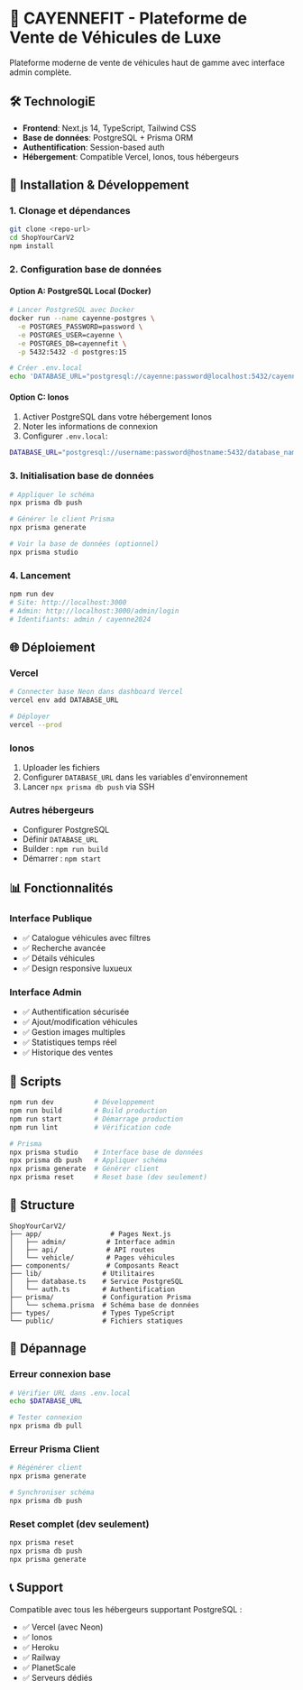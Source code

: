 # 🚗 CAYENNEFIT - Plateforme de Vente de Véhicules de Luxe

Plateforme moderne de vente de véhicules haut de gamme avec interface admin complète.

## 🛠️ TechnologiE

- **Frontend**: Next.js 14, TypeScript, Tailwind CSS
- **Base de données**: PostgreSQL + Prisma ORM
- **Authentification**: Session-based auth
- **Hébergement**: Compatible Vercel, Ionos, tous hébergeurs

## 🚀 Installation & Développement

### 1. Clonage et dépendances

```bash
git clone <repo-url>
cd ShopYourCarV2
npm install
```

### 2. Configuration base de données

#### Option A: PostgreSQL Local (Docker)

```bash
# Lancer PostgreSQL avec Docker
docker run --name cayenne-postgres \
  -e POSTGRES_PASSWORD=password \
  -e POSTGRES_USER=cayenne \
  -e POSTGRES_DB=cayennefit \
  -p 5432:5432 -d postgres:15

# Créer .env.local
echo 'DATABASE_URL="postgresql://cayenne:password@localhost:5432/cayennefit?schema=public"' > .env.local
```

#### Option C: Ionos

1. Activer PostgreSQL dans votre hébergement Ionos
2. Noter les informations de connexion
3. Configurer `.env.local`:

```bash
DATABASE_URL="postgresql://username:password@hostname:5432/database_name?sslmode=require"
```

### 3. Initialisation base de données

```bash
# Appliquer le schéma
npx prisma db push

# Générer le client Prisma
npx prisma generate

# Voir la base de données (optionnel)
npx prisma studio
```

### 4. Lancement

```bash
npm run dev
# Site: http://localhost:3000
# Admin: http://localhost:3000/admin/login
# Identifiants: admin / cayenne2024
```

## 🌐 Déploiement

### Vercel

```bash
# Connecter base Neon dans dashboard Vercel
vercel env add DATABASE_URL

# Déployer
vercel --prod
```

### Ionos

1. Uploader les fichiers
2. Configurer `DATABASE_URL` dans les variables d'environnement
3. Lancer `npx prisma db push` via SSH

### Autres hébergeurs

- Configurer PostgreSQL
- Définir `DATABASE_URL`
- Builder : `npm run build`
- Démarrer : `npm start`

## 📊 Fonctionnalités

### Interface Publique

- ✅ Catalogue véhicules avec filtres
- ✅ Recherche avancée
- ✅ Détails véhicules
- ✅ Design responsive luxueux

### Interface Admin

- ✅ Authentification sécurisée
- ✅ Ajout/modification véhicules
- ✅ Gestion images multiples
- ✅ Statistiques temps réel
- ✅ Historique des ventes

## 🔧 Scripts

```bash
npm run dev          # Développement
npm run build        # Build production
npm run start        # Démarrage production
npm run lint         # Vérification code

# Prisma
npx prisma studio    # Interface base de données
npx prisma db push   # Appliquer schéma
npx prisma generate  # Générer client
npx prisma reset     # Reset base (dev seulement)
```

## 📁 Structure

```
ShopYourCarV2/
├── app/                 # Pages Next.js
│   ├── admin/          # Interface admin
│   ├── api/            # API routes
│   └── vehicle/        # Pages véhicules
├── components/         # Composants React
├── lib/               # Utilitaires
│   ├── database.ts    # Service PostgreSQL
│   └── auth.ts        # Authentification
├── prisma/            # Configuration Prisma
│   └── schema.prisma  # Schéma base de données
├── types/             # Types TypeScript
└── public/            # Fichiers statiques
```

## 🐛 Dépannage

### Erreur connexion base

```bash
# Vérifier URL dans .env.local
echo $DATABASE_URL

# Tester connexion
npx prisma db pull
```

### Erreur Prisma Client

```bash
# Régénérer client
npx prisma generate

# Synchroniser schéma
npx prisma db push
```

### Reset complet (dev seulement)

```bash
npx prisma reset
npx prisma db push
npx prisma generate
```

## 📞 Support

Compatible avec tous les hébergeurs supportant PostgreSQL :

- ✅ Vercel (avec Neon)
- ✅ Ionos
- ✅ Heroku
- ✅ Railway
- ✅ PlanetScale
- ✅ Serveurs dédiés
